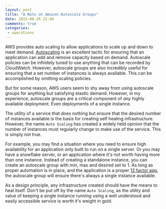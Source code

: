 ```yaml
---
layout: post
title: "A Note on Amazon Autoscale Groups"
date: 2015-08-26 22:04
comments: true
categories:
 - operations
---
```


AWS provides auto scaling to allow applications to scale up and
down to meet demand. [Autoscaling](https://aws.amazon.com/autoscaling/) is an
excellent tactic for ensuring that an application can add and remove capacity
based on demand. Autoscale policies can be infinitely tuned to use anything that
can be recorded by CloudWatch. However, autoscale groups are also incredibly
useful for ensuring that a set number of instances is always available. This can
be accomplished by omitting scaling policies.

<!-- more -->

But for some reason, AWS users seem to shy away from using autoscale groups for
anything but satisfying elastic demand. However, in my experience, autoscale
groups are a critical component of _any_ highly available deployment. Even
deployments of a single instance.

The utility of a service that does nothing but ensure that the desired number of
instances available is the basis for creating self healing infrastructure.
However, the name `Auto Scaling` has created a widely held opinion that the
number of instances must regularly change to make use of the service.
This is simply not true.

For example, you may find a situation where you need to ensure high availability
for an application only built to run on a single server. Or you may have a
snowflake server, or an application where it's not worth having more than one
instance. Instead of creating a standalone instance, you can create an autoscale
group with min, max and desired set to 1. As long as proper automation is in
place, and the application is a proper [12 factor app](http://12factor.net/),
the autoscale group will ensure there's always a single instance available.

As a design principle, any infrastructure created should have the means to heal
itself. Don't be put off by the name `Auto Scaling`, as the utility and value of
keeping a single instance running using a well understood and easily accessible
service is worth it's weight in gold.

